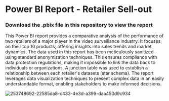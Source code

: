 # Power BI Report - Retailer Sell-out

### Download the .pbix file in this repository to view the report

This Power BI report provides a comparative analysis of the performance of two retailers of a major player in the video surveillance industry. It focuses on their top 10 products, offering insights into sales trends and market dynamics. The data used in this report has been meticulously sanitized using standard anonymization techniques. This ensures compliance with data protection regulations, making it impossible to link the data back to individuals or organizations.
A junction table was used to establish a relationship between each retailer's datasets (star schema). The report leverages data visualization techniques to present complex data in an easily understandable format, enabling stakeholders to make informed decisions.

![253748692-22585da8-c433-4e3d-a399-daa450d9c934](https://github.com/manueldiloreto/PBI-report-RetailerSellout/assets/120795430/03df2838-10b6-4108-b123-5f7161326554)
